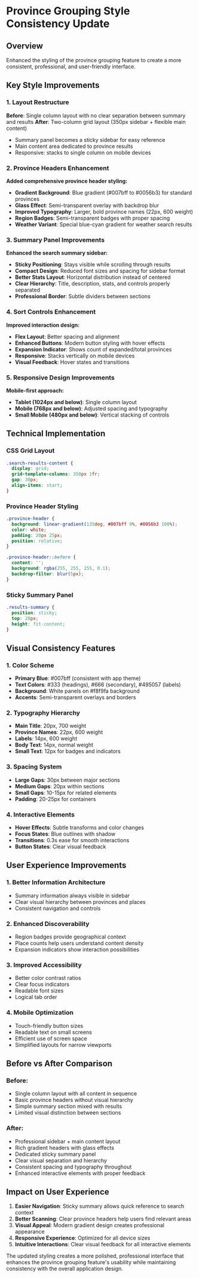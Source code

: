 # Province Grouping Style Consistency Update

## Overview
Enhanced the styling of the province grouping feature to create a more consistent, professional, and user-friendly interface.

## Key Style Improvements

### 1. Layout Restructure
**Before**: Single column layout with no clear separation between summary and results
**After**: Two-column grid layout (350px sidebar + flexible main content)
- Summary panel becomes a sticky sidebar for easy reference
- Main content area dedicated to province results
- Responsive: stacks to single column on mobile devices

### 2. Province Headers Enhancement
**Added comprehensive province header styling:**
- **Gradient Background**: Blue gradient (#007bff to #0056b3) for standard provinces
- **Glass Effect**: Semi-transparent overlay with backdrop blur
- **Improved Typography**: Larger, bold province names (22px, 600 weight)
- **Region Badges**: Semi-transparent badges with proper spacing
- **Weather Variant**: Special blue-cyan gradient for weather search results

### 3. Summary Panel Improvements
**Enhanced the search summary sidebar:**
- **Sticky Positioning**: Stays visible while scrolling through results
- **Compact Design**: Reduced font sizes and spacing for sidebar format
- **Better Stats Layout**: Horizontal distribution instead of centered
- **Clear Hierarchy**: Title, description, stats, and controls properly separated
- **Professional Border**: Subtle dividers between sections

### 4. Sort Controls Enhancement
**Improved interaction design:**
- **Flex Layout**: Better spacing and alignment
- **Enhanced Buttons**: Modern button styling with hover effects
- **Expansion Indicator**: Shows count of expanded/total provinces
- **Responsive**: Stacks vertically on mobile devices
- **Visual Feedback**: Hover states and transitions

### 5. Responsive Design Improvements
**Mobile-first approach:**
- **Tablet (1024px and below)**: Single column layout
- **Mobile (768px and below)**: Adjusted spacing and typography
- **Small Mobile (480px and below)**: Vertical stacking of controls

## Technical Implementation

### CSS Grid Layout
```css
.search-results-content {
  display: grid;
  grid-template-columns: 350px 1fr;
  gap: 30px;
  align-items: start;
}
```

### Province Header Styling
```css
.province-header {
  background: linear-gradient(135deg, #007bff 0%, #0056b3 100%);
  color: white;
  padding: 20px 25px;
  position: relative;
}

.province-header::before {
  content: '';
  background: rgba(255, 255, 255, 0.1);
  backdrop-filter: blur(5px);
}
```

### Sticky Summary Panel
```css
.results-summary {
  position: sticky;
  top: 20px;
  height: fit-content;
}
```

## Visual Consistency Features

### 1. Color Scheme
- **Primary Blue**: #007bff (consistent with app theme)
- **Text Colors**: #333 (headings), #666 (secondary), #495057 (labels)
- **Background**: White panels on #f8f9fa background
- **Accents**: Semi-transparent overlays and borders

### 2. Typography Hierarchy
- **Main Title**: 20px, 700 weight
- **Province Names**: 22px, 600 weight
- **Labels**: 14px, 600 weight
- **Body Text**: 14px, normal weight
- **Small Text**: 12px for badges and indicators

### 3. Spacing System
- **Large Gaps**: 30px between major sections
- **Medium Gaps**: 20px within sections
- **Small Gaps**: 10-15px for related elements
- **Padding**: 20-25px for containers

### 4. Interactive Elements
- **Hover Effects**: Subtle transforms and color changes
- **Focus States**: Blue outlines with shadow
- **Transitions**: 0.3s ease for smooth interactions
- **Button States**: Clear visual feedback

## User Experience Improvements

### 1. Better Information Architecture
- Summary information always visible in sidebar
- Clear visual hierarchy between provinces and places
- Consistent navigation and controls

### 2. Enhanced Discoverability
- Region badges provide geographical context
- Place counts help users understand content density
- Expansion indicators show interaction possibilities

### 3. Improved Accessibility
- Better color contrast ratios
- Clear focus indicators
- Readable font sizes
- Logical tab order

### 4. Mobile Optimization
- Touch-friendly button sizes
- Readable text on small screens
- Efficient use of screen space
- Simplified layouts for narrow viewports

## Before vs After Comparison

### Before:
- Single column layout with all content in sequence
- Basic province headers without visual hierarchy
- Simple summary section mixed with results
- Limited visual distinction between sections

### After:
- Professional sidebar + main content layout
- Rich gradient headers with glass effects
- Dedicated sticky summary panel
- Clear visual separation and hierarchy
- Consistent spacing and typography throughout
- Enhanced interactive elements with proper feedback

## Impact on User Experience

1. **Easier Navigation**: Sticky summary allows quick reference to search context
2. **Better Scanning**: Clear province headers help users find relevant areas
3. **Visual Appeal**: Modern gradient design creates professional appearance
4. **Responsive Experience**: Optimized for all device sizes
5. **Intuitive Interactions**: Clear visual feedback for all interactive elements

The updated styling creates a more polished, professional interface that enhances the province grouping feature's usability while maintaining consistency with the overall application design.
